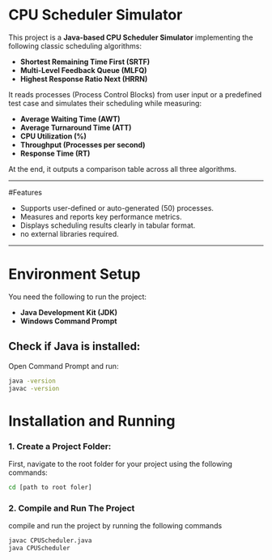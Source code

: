 # CPU Scheduler Simulator

This project is a **Java-based CPU Scheduler Simulator** implementing the following classic scheduling algorithms:

- **Shortest Remaining Time First (SRTF)**
- **Multi-Level Feedback Queue (MLFQ)**
- **Highest Response Ratio Next (HRRN)**

It reads processes (Process Control Blocks) from user input or a predefined test case and simulates their scheduling while measuring:

- **Average Waiting Time (AWT)**
- **Average Turnaround Time (ATT)**
- **CPU Utilization (%)**
- **Throughput (Processes per second)**
- **Response Time (RT)**

At the end, it outputs a comparison table across all three algorithms.

---

#Features

- Supports user-defined or auto-generated (50) processes.
- Measures and reports key performance metrics.
- Displays scheduling results clearly in tabular format.
- no external libraries required.

---

# Environment Setup

You need the following to run the project:
- **Java Development Kit (JDK)**
- **Windows Command Prompt**

## Check if Java is installed:
Open Command Prompt and run:

```bash
java -version
javac -version
```

# Installation and Running

### 1. Create a Project Folder:
First, navigate to the root folder for your project using the following commands:

```bash
cd [path to root foler]
```
### 2. Compile and Run The Project
compile and run the project by running the following commands

```bash
javac CPUScheduler.java
java CPUScheduler
```
